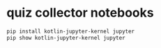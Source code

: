 # quiz collector notebooks

```sh
pip install kotlin-jupyter-kernel jupyter
pip show kotlin-jupyter-kernel jupyter
```